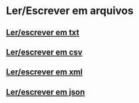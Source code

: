 # Ler/Escrever em arquivos

## [Ler/escrever em txt][0]

## [Ler/escrever em csv][1]

## [Ler/escrever em xml][2]

## [Ler/escrever em json][3]


[0]: read_write_txt.md
[1]: read_write_csv.md
[2]: #lerescrever-em-xml
[3]: #lerescrever-em-json
